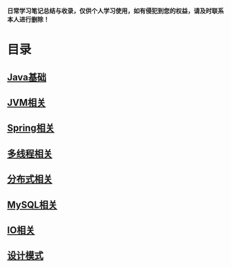 **日常学习笔记总结与收录，仅供个人学习使用，如有侵犯到您的权益，请及时联系本人进行删除！**

# 目录

## [Java基础](./src/main/java/com/example/documents/base)

## [JVM相关](./src/main/java/com/example/documents/jvm)

## [Spring相关](./src/main/java/com/example/documents/spring)

## [多线程相关](./src/main/java/com/example/documents/multithreading)

## [分布式相关](./src/main/java/com/example/documents/distributed)

## [MySQL相关](./src/main/java/com/example/documents/mysql)

## [IO相关](src/main/java/com/example/documents/base/io)

## [设计模式](./src/main/java/com/example/documents/designmodel)


